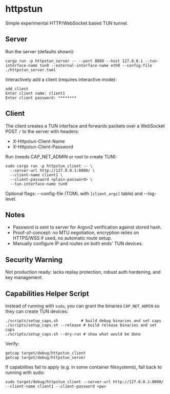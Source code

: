 # httpstun

Simple experimental HTTP/WebSocket based TUN tunnel.

## Server

Run the server (defaults shown):

```
cargo run -p httpstun_server -- --port 8080 --host 127.0.0.1 --tun-interface-name tun0 --external-interface-name eth0 --config-file ./httpstun_server.toml
```

Interactively add a client (requires interactive mode):

```
add_client
Enter client name: client1
Enter client password: ********
```

## Client

The client creates a TUN interface and forwards packets over a WebSocket POST `/` to the server with headers:

* X-Httpstun-Client-Name
* X-Httpstun-Client-Password

Run (needs CAP_NET_ADMIN or root to create TUN):

```
sudo cargo run -p httpstun_client -- \
  --server-url http://127.0.0.1:8080/ \
  --client-name client1 \
  --client-password <plain-password> \
  --tun-interface-name tun0
```

Optional flags: --config-file (TOML with `[client_args]` table) and --log-level.

## Notes

* Password is sent to server for Argon2 verification against stored hash.
* Proof-of-concept: no MTU negotiation, encryption relies on HTTPS/WSS if used, no automatic route setup.
* Manually configure IP and routes on both ends' TUN devices.

## Security Warning

Not production ready: lacks replay protection, robust auth hardening, and key management.

## Capabilities Helper Script

Instead of running with `sudo`, you can grant the binaries `CAP_NET_ADMIN` so they can create TUN devices:

```
./scripts/setup_caps.sh          # build debug binaries and set caps
./scripts/setup_caps.sh --release # build release binaries and set caps
./scripts/setup_caps.sh --dry-run # show what would be done
```

Verify:

```
getcap target/debug/httpstun_client
getcap target/debug/httpstun_server
```

If capabilities fail to apply (e.g. in some container filesystems), fall back to running with sudo:

```
sudo target/debug/httpstun_client --server-url http://127.0.0.1:8080/ --client-name client1 --client-password <pw>
```